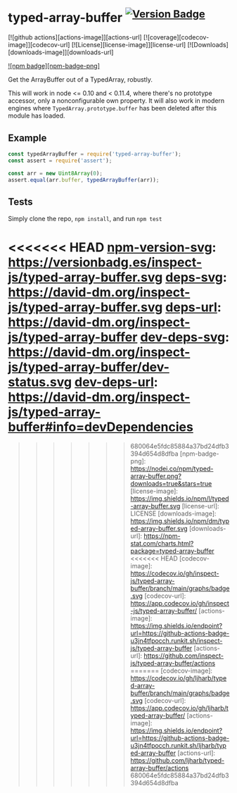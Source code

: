 # typed-array-buffer <sup>[![Version Badge][npm-version-svg]][package-url]</sup>

[![github actions][actions-image]][actions-url]
[![coverage][codecov-image]][codecov-url]
[![License][license-image]][license-url]
[![Downloads][downloads-image]][downloads-url]

[![npm badge][npm-badge-png]][package-url]

Get the ArrayBuffer out of a TypedArray, robustly.

This will work in node <= 0.10 and < 0.11.4, where there's no prototype accessor, only a nonconfigurable own property.
It will also work in modern engines where `TypedArray.prototype.buffer` has been deleted after this module has loaded.

## Example

```js
const typedArrayBuffer = require('typed-array-buffer');
const assert = require('assert');

const arr = new Uint8Array(0);
assert.equal(arr.buffer, typedArrayBuffer(arr));
```

## Tests
Simply clone the repo, `npm install`, and run `npm test`

[package-url]: https://npmjs.org/package/typed-array-buffer
<<<<<<< HEAD
[npm-version-svg]: https://versionbadg.es/inspect-js/typed-array-buffer.svg
[deps-svg]: https://david-dm.org/inspect-js/typed-array-buffer.svg
[deps-url]: https://david-dm.org/inspect-js/typed-array-buffer
[dev-deps-svg]: https://david-dm.org/inspect-js/typed-array-buffer/dev-status.svg
[dev-deps-url]: https://david-dm.org/inspect-js/typed-array-buffer#info=devDependencies
=======
[npm-version-svg]: https://versionbadg.es/ljharb/typed-array-buffer.svg
[deps-svg]: https://david-dm.org/ljharb/typed-array-buffer.svg
[deps-url]: https://david-dm.org/ljharb/typed-array-buffer
[dev-deps-svg]: https://david-dm.org/ljharb/typed-array-buffer/dev-status.svg
[dev-deps-url]: https://david-dm.org/ljharb/typed-array-buffer#info=devDependencies
>>>>>>> 680064e5fdc85884a37bd24dfb3394d654d8dfba
[npm-badge-png]: https://nodei.co/npm/typed-array-buffer.png?downloads=true&stars=true
[license-image]: https://img.shields.io/npm/l/typed-array-buffer.svg
[license-url]: LICENSE
[downloads-image]: https://img.shields.io/npm/dm/typed-array-buffer.svg
[downloads-url]: https://npm-stat.com/charts.html?package=typed-array-buffer
<<<<<<< HEAD
[codecov-image]: https://codecov.io/gh/inspect-js/typed-array-buffer/branch/main/graphs/badge.svg
[codecov-url]: https://app.codecov.io/gh/inspect-js/typed-array-buffer/
[actions-image]: https://img.shields.io/endpoint?url=https://github-actions-badge-u3jn4tfpocch.runkit.sh/inspect-js/typed-array-buffer
[actions-url]: https://github.com/inspect-js/typed-array-buffer/actions
=======
[codecov-image]: https://codecov.io/gh/ljharb/typed-array-buffer/branch/main/graphs/badge.svg
[codecov-url]: https://app.codecov.io/gh/ljharb/typed-array-buffer/
[actions-image]: https://img.shields.io/endpoint?url=https://github-actions-badge-u3jn4tfpocch.runkit.sh/ljharb/typed-array-buffer
[actions-url]: https://github.com/ljharb/typed-array-buffer/actions
>>>>>>> 680064e5fdc85884a37bd24dfb3394d654d8dfba
